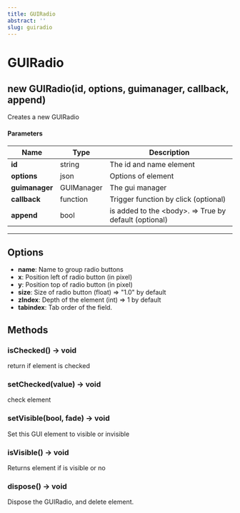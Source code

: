 ```yaml
---
title: GUIRadio
abstract: ''
slug: guiradio
---
```


# GUIRadio

## new GUIRadio(id, options, guimanager, callback, append)
Creates a new GUIRadio

#### Parameters
Name | Type | Description
---|---|---
**id** | string | The id and name element
**options** | json | Options of element
**guimanager** | GUIManager | The gui manager
**callback** | function | Trigger function by click (optional)
**append** | bool | is added to the &lt;body&gt;. =&gt; True by default (optional)
---

## Options

* **name**: Name to group radio buttons
* **x**: Position left of radio button (in pixel)
* **y**: Position top of radio button (in pixel)
* **size**: Size of radio button (float) =&gt; "1.0" by default
* **zIndex**: Depth of the element (int) =&gt; 1 by default
* **tabindex**: Tab order of the field.

## Methods

### isChecked() → void
return if element is checked

### setChecked(value) → void
check element

### setVisible(bool, fade) → void
Set this GUI element to visible or invisible

### isVisible() → void
Returns element if is visible or no

### dispose() → void
Dispose the GUIRadio, and delete element.
